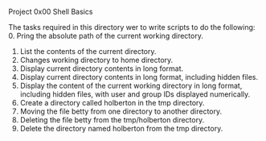 Project 0x00 Shell Basics

The tasks required in this directory wer to write scripts to do the following:
0. Pring the absolute path of the current working directory.
1. List the contents of the current directory.
2. Changes working directory to home directory.
3. Display current directory contents in long format.
4. Display current directory contents in long format, including hidden files.
5. Display the content of the current working directory in long format, including hidden files, with user and group IDs displayed numerically.
6. Create a directory called holberton in the tmp directory.
7. Moving the file betty from one directory to another directory.
8. Deleting the file betty from the tmp/holberton directory.
9. Delete the directory named holberton from the tmp directory.

